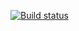 [![Build status](https://ci.appveyor.com/api/projects/status/6lu13oayv7ai8oow?svg=true)](https://ci.appveyor.com/project/Kylon0/automatization-5-2)
